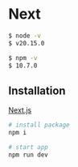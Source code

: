 # Next

```bash
$ node -v
$ v20.15.0

$ npm -v
$ 10.7.0
```

## Installation

[Next.js](https://nextjs.org/docs/getting-started/installation)

```bash
# install package
npm i

# start app
npm run dev
```